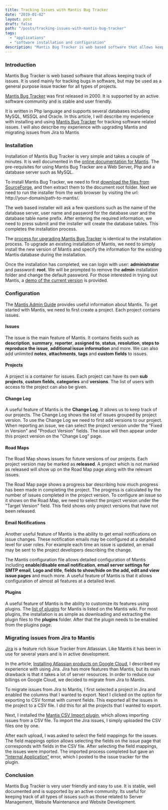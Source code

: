 ```yaml
---
title: Tracking Issues with Mantis Bug Tracker
date: "2019-01-02"
layout: post
draft: false
path: "/posts/tracking-issues-with-mantis-bug-tracker"
tags:
  - "applications"
  - "software installation and configuration"
description: "Mantis Bug Tracker is web based software that allows keeping track of issues. It is used mainly for tracking bugs in software, but may be used as a general purpose issue tracker for all types of projects."
---
```


### Introduction
Mantis Bug Tracker is web based software that allows keeping track of issues. It is used mainly for tracking bugs in software, but may be used as a general purpose issue tracker for all types of projects.

[Mantis Bug Tracker](https://en.wikipedia.org/wiki/Mantis_Bug_Tracker) was first released in 2000. It is supported by an active software community and is stable and user friendly.

It is written in Php language and supports several databases including MySQL, MSSQL and Oracle. In this article, I will describe my experience with installing and using [Mantis Bug Tracker](https://www.mantisbt.org/) for tracking software related issues. I will also describe my experience with upgrading Mantis and migrating issues from Jira to Mantis

### Installation
Installation of Mantis Bug Tracker is very simple and takes a couple of minutes. It is well documented in the [online documentation for Mantis](https://www.mantisbt.org/docs/master/en-US/Admin_Guide/html/admin.install.new.html). The pre-requisites for using Mantis Bug Tracker are a Web Server, Php and a database server such as MySQL.

To install Mantis Bug Tracker, we need to first [download the files from SourceForge](https://sourceforge.net/projects/mantisbt/files/mantis-stable/2.18.0/), and then extract them to the document root folder. Next we need to run the installer from the web browser by visiting the url: http://your-domain/path-to-mantis/.

The web based installer will ask a few questions such as the name of the database server, user name and password for the database user and the database table name prefix. After entering the required information, we need to press submit and the installer will create the database tables. This completes the installation process.

The [process for upgrading Mantis Bug Tracker](https://www.mantisbt.org/docs/master/en-US/Admin_Guide/html/admin.install.upgrade.html) is identical to the installation process. To upgrade an existing installation of Mantis, we need to simply install the new version of Mantis and specify the information for the existing Mantis database during the installation.

Once the installation has completed, we can login with user: **administrator** and password: **root**. We will be prompted to remove the **admin** installation folder and change the default password. For those interested in trying out Mantis, a [demo of the current version](https://www.mantisbt.org/bugs/my_view_page.php) is provided.

### Configuration
The [Mantis Admin Guide](https://www.mantisbt.org/docs/master/en-US/Admin_Guide/html/) provides useful information about Mantis. To get started with Mantis, we need to first create a project. Each project contains issues.

#### Issues
The issue is the main feature of Mantis. It contains fields such as **description**, **summary**, **reporter**, **assigned to**, **status**, **resolution**, **steps to reproduce the issue**, **additional issue information** and more. We can also add unlimited **notes**, **attachments**, **tags** and **custom fields** to issues.

#### Projects
A project is a container for issues. Each project can have its own **sub projects**, **custom fields**, **categories** and **versions**. The list of users with access to the project can also be given.

#### Change Log
A useful feature of Mantis is the **Change Log**. It allows us to keep track of our projects. The Change Log shows the list of issues grouped by project version. To use the Change Log we need to first add versions to our project. When reporting an issue, we can select the project version under the "Fixed in Version" and "Product Version" fields. The issue will then appear under this project version on the "Change Log" page.

#### Road Maps
The Road Map shows issues for future versions of our projects. Each project version may be marked as **released**. A project which is not marked as released will show up on the Road Map page along with the relevant issues.

The Road Map page shows a progress bar describing how much progress has been made in completing the project. The progress is calculated by the number of issues completed in the project version. To configure an issue so it shows on the Road Map, we need to select the project version under the "Target Version" field. This field shows only project versions that have not been released.

#### Email Notifications
Another useful feature of Mantis is the ability to get email notifications on issue changes. These notification emails may be configured at a detailed level for user roles. For example each time an issue is updated, an email may be sent to the project developers describing the change.

The Mantis configuration file allows detailed configuration of Mantis including **enable/disable email notification**, **email server settings for SMTP email**, **Logo and title**, **fields to show/hide on the add, edit and view issue pages** and much more. A useful feature of Mantis is that it allows configuration of almost all features at a detailed level.

#### Plugins
A useful feature of Mantis is the ability to customize its features using plugins. The [list of plugins](https://www.mantisbt.org/wiki/doku.php/mantisbt:plugins:start) for Mantis is listed on the Mantis wiki. For most plugins, the installation is as simple as downloading and extracting the plugin files to the **plugins** folder. After that the plugin needs to be enabled from the plugins page.

### Migrating issues from Jira to Mantis
[Jira](https://en.wikipedia.org/wiki/Jira_(software)) is a feature rich Issue Tracker from Atlassian. Like Mantis it has been in use for several years and is in active development.

In the article, [Installing Atlassian products on Google Cloud](/posts/installing-atlassian-products-on-google-cloud), I described my experience with using Jira. Jira has more features than Mantis, but its main drawback is that it takes a lot of server resources. In order to reduce our billings on Google Cloud, we decided to migrate from Jira to Mantis.

To migrate issues from Jira to Mantis, I first selected a project in Jira and enabled the columns that I wanted to export. Next I clicked on the option for exporting to CSV format with current fields. This exported all the issues in the project to a CSV file. I did this for all the projects that I wanted to export.

Next, I installed the [Mantis CSV Import plugin](https://github.com/mantisbt-plugins/csv-import), which allows importing issues from a CSV file. To import the Jira issues, I simply uploaded the CSV files one by one.

After each upload, I was asked to select the field mappings for the issues. The field mappings option allows selecting the fields on the issue page that corresponds with fields in the CSV file. After selecting the field mappings, the issues were imported. The imported process completed but gave an ["Internal Application"](https://mantisbt.org/bugs/view.php?id=25122) error, which I posted to the issue tracker for the plugin.

### Conclusion
Mantis Bug Tracker is very user friendly and easy to use. It is stable, well documented and is supported by an active community. Its useful for keeping track of all types of issues such as those related to Server Management, Website Maintenance and Website Development.

